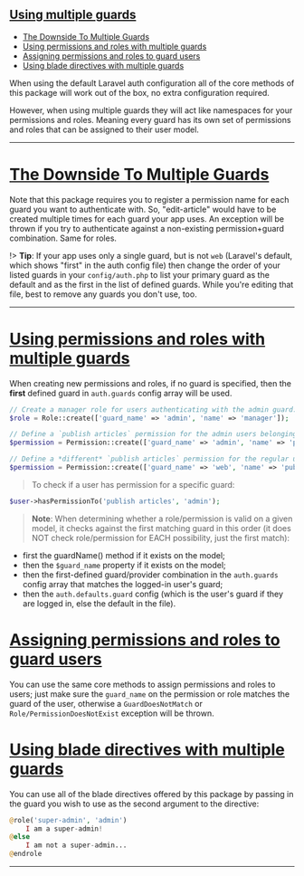 ## <u>Using multiple guards</u>

* [The Downside To Multiple Guards](basic-usage/using-multiple-guards/the-downside-to-multiple-guards.md)
* [Using permissions and roles with multiple guards](basic-usage/using-multiple-guards/using-permissions-and-roles-with-multiple-guards.md)
* [Assigning permissions and roles to guard users](basic-usage/using-multiple-guards/assigning-permissions-and-roles-to-guard-users.md)
* [Using blade directives with multiple guards](basic-usage/using-multiple-guards/using-blade-directives-with-multiple-guards.md)

When using the default Laravel auth configuration all of the core methods of this package will work out of the box, no extra configuration required.

However, when using multiple guards they will act like namespaces for your permissions and roles. Meaning every guard has its own set of permissions and roles that can be assigned to their user model.

---

# <u>The Downside To Multiple Guards</u>

Note that this package requires you to register a permission name for each guard you want to authenticate with. So, "edit-article" would have to be created multiple times for each guard your app uses. An exception will be thrown if you try to authenticate against a non-existing permission+guard combination. Same for roles.

!> **Tip**: If your app uses only a single guard, but is not `web` (Laravel's default, which shows "first" in the auth config file) then change the order of your listed guards in your `config/auth.php` to list your primary guard as the default and as the first in the list of defined guards. While you're editing that file, best to remove any guards you don't use, too.

---

# <u>Using permissions and roles with multiple guards</u>

When creating new permissions and roles, if no guard is specified, then the **first** defined guard in `auth.guards` config array will be used. 

```php
// Create a manager role for users authenticating with the admin guard:
$role = Role::create(['guard_name' => 'admin', 'name' => 'manager']);

// Define a `publish articles` permission for the admin users belonging to the admin guard
$permission = Permission::create(['guard_name' => 'admin', 'name' => 'publish articles']);

// Define a *different* `publish articles` permission for the regular users belonging to the web guard
$permission = Permission::create(['guard_name' => 'web', 'name' => 'publish articles']);
```

>To check if a user has permission for a specific guard:

```php
$user->hasPermissionTo('publish articles', 'admin');
```

> **Note**: When determining whether a role/permission is valid on a given model, it checks against the first matching guard in this order (it does NOT check role/permission for EACH possibility, just the first match):
- first the guardName() method if it exists on the model;
- then the `$guard_name` property if it exists on the model;
- then the first-defined guard/provider combination in the `auth.guards` config array that matches the logged-in user's guard;
- then the `auth.defaults.guard` config (which is the user's guard if they are logged in, else the default in the file).


# <u>Assigning permissions and roles to guard users</u>

You can use the same core methods to assign permissions and roles to users; just make sure the `guard_name` on the permission or role matches the guard of the user, otherwise a `GuardDoesNotMatch` or `Role/PermissionDoesNotExist` exception will be thrown.

# <u>Using blade directives with multiple guards</u>

You can use all of the blade directives offered by this package by passing in the guard you wish to use as the second argument to the directive:

```php
@role('super-admin', 'admin')
    I am a super-admin!
@else
    I am not a super-admin...
@endrole
```
---
